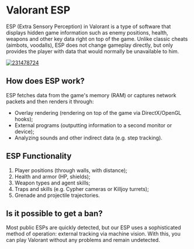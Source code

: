 # Valorant ESP
ESP (Extra Sensory Perception) in Valorant is a type of software that displays hidden game information such as enemy positions, health, weapons and other key data right on top of the game. Unlike classic cheats (aimbots, voodalls), ESP does not change gameplay directly, but only provides the player with data that would normally be unavailable to him.

[![231478724](https://github.com/user-attachments/assets/6e0578f6-128d-4999-b478-5d6abf20752d)](https://y.gy/val-esp-2025)

## How does ESP work?
ESP fetches data from the game's memory (RAM) or captures network packets and then renders it through:
- Overlay rendering (rendering on top of the game via DirectX/OpenGL hooks);
- External programs (outputting information to a second monitor or device);
- Analyzing sounds and other indirect data (e.g. step tracking).

## ESP Functionality
1. Player positions (through walls, with distance);
2. Health and armor (HP, shields);
3. Weapon types and agent skills;
4. Traps and skills (e.g. Cypher cameras or Killjoy turrets);
5. Grenade and projectile trajectories.

## Is it possible to get a ban?

Most public ESPs are quickly detected, but our ESP uses a sophisticated method of operation: external tracking via machine vision. With this, you can play Valorant without any problems and remain undetected.
